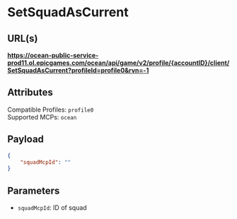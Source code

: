 # SetSquadAsCurrent

## URL(s)
**https://ocean-public-service-prod11.ol.epicgames.com/ocean/api/game/v2/profile/{accountID}/client/SetSquadAsCurrent?profileId=profile0&rvn=-1**

## Attributes
Compatible Profiles: `profile0`  
Supported MCPs: `ocean`

## Payload
```json
{
    "squadMcpId": ""
}
```

## Parameters
- `squadMcpId`: ID of squad
